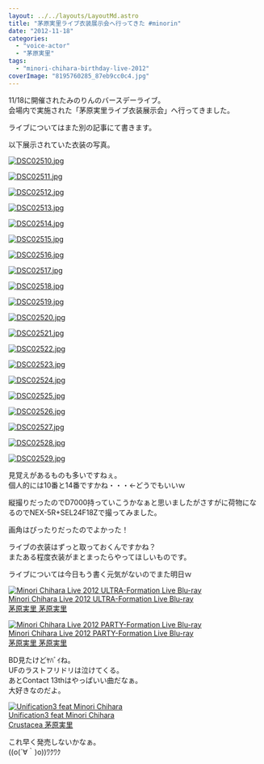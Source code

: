 ```yaml
---
layout: ../../layouts/LayoutMd.astro
title: "茅原実里ライブ衣装展示会へ行ってきた #minorin"
date: "2012-11-18"
categories: 
  - "voice-actor"
  - "茅原実里"
tags: 
  - "minori-chihara-birthday-live-2012"
coverImage: "8195760285_87eb9cc0c4.jpg"
---
```


11/18に開催されたみのりんのバースデーライブ。  
会場内で実施された「茅原実里ライブ衣装展示会」へ行ってきました。

ライブについてはまた別の記事にて書きます。

以下展示されていた衣装の写真。

[![DSC02510.jpg](/archive/images/8195760285_87eb9cc0c4.jpg)](http://www.flickr.com/photos/67522130@N08/8195760285/ "DSC02510.jpg")

[![DSC02511.jpg](/archive/images/8196854048_cbb99f0018.jpg)](http://www.flickr.com/photos/67522130@N08/8196854048/ "DSC02511.jpg")

[![DSC02512.jpg](/archive/images/8195761655_1b6ac159dd.jpg)](http://www.flickr.com/photos/67522130@N08/8195761655/ "DSC02512.jpg")

[![DSC02513.jpg](/archive/images/8196855470_45a56281a2.jpg)](http://www.flickr.com/photos/67522130@N08/8196855470/ "DSC02513.jpg")

[![DSC02514.jpg](/archive/images/8196856082_58bd884094.jpg)](http://www.flickr.com/photos/67522130@N08/8196856082/ "DSC02514.jpg")

[![DSC02515.jpg](/archive/images/8195763583_a4ee6561f9.jpg)](http://www.flickr.com/photos/67522130@N08/8195763583/ "DSC02515.jpg")

[![DSC02516.jpg](/archive/images/8196857514_270232d94c.jpg)](http://www.flickr.com/photos/67522130@N08/8196857514/ "DSC02516.jpg")

[![DSC02517.jpg](/archive/images/8195765105_404fe268a7.jpg)](http://www.flickr.com/photos/67522130@N08/8195765105/ "DSC02517.jpg")

[![DSC02518.jpg](/archive/images/8195765767_63a3e5d97e.jpg)](http://www.flickr.com/photos/67522130@N08/8195765767/ "DSC02518.jpg")

[![DSC02519.jpg](/archive/images/8196859842_44b1486bb1.jpg)](http://www.flickr.com/photos/67522130@N08/8196859842/ "DSC02519.jpg")

[![DSC02520.jpg](/archive/images/8195767277_75479d981d.jpg)](http://www.flickr.com/photos/67522130@N08/8195767277/ "DSC02520.jpg")

[![DSC02521.jpg](/archive/images/8196861374_26a0679871.jpg)](http://www.flickr.com/photos/67522130@N08/8196861374/ "DSC02521.jpg")

[![DSC02522.jpg](/archive/images/8195768693_1bffc76981.jpg)](http://www.flickr.com/photos/67522130@N08/8195768693/ "DSC02522.jpg")

[![DSC02523.jpg](/archive/images/8195769507_ce4d3a7524.jpg)](http://www.flickr.com/photos/67522130@N08/8195769507/ "DSC02523.jpg")

[![DSC02524.jpg](/archive/images/8196863230_c460b15a6a.jpg)](http://www.flickr.com/photos/67522130@N08/8196863230/ "DSC02524.jpg")

[![DSC02525.jpg](/archive/images/8195770665_6b32a57fa4.jpg)](http://www.flickr.com/photos/67522130@N08/8195770665/ "DSC02525.jpg")

[![DSC02526.jpg](/archive/images/8196864576_8babf59299.jpg)](http://www.flickr.com/photos/67522130@N08/8196864576/ "DSC02526.jpg")

[![DSC02527.jpg](/archive/images/8195771959_63ffd6d63b.jpg)](http://www.flickr.com/photos/67522130@N08/8195771959/ "DSC02527.jpg")

[![DSC02528.jpg](/archive/images/8195772495_a508214325.jpg)](http://www.flickr.com/photos/67522130@N08/8195772495/ "DSC02528.jpg")

[![DSC02529.jpg](/archive/images/8195773033_b5571b2f38.jpg)](http://www.flickr.com/photos/67522130@N08/8195773033/ "DSC02529.jpg")

見覚えがあるものも多いですねぇ。  
個人的には10番と14番ですかね・・・←どうでもいいｗ

縦撮りだったのでD7000持っていこうかなぁと思いましたがさすがに荷物になるのでNEX-5R+SEL24F18Zで撮ってみました。

画角はぴったりだったのでよかった！

ライブの衣装はずっと取っておくんですかね？  
またある程度衣装がまとまったらやってほしいものです。

ライブについては今日もう書く元気がないのでまた明日ｗ

[![Minori Chihara Live 2012 ULTRA-Formation Live Blu-ray](/archive/images/513HKIeWAmL._SL160_.jpg)  
Minori Chihara Live 2012 ULTRA-Formation Live Blu-ray  
茅原実里 茅原実里  
](https://www.amazon.co.jp/exec/obidos/ASIN/B008YINQI8/mizuka123-22/ref=nosim)

[![Minori Chihara Live 2012 PARTY-Formation Live Blu-ray](/archive/images/51HUGtUO8eL._SL160_.jpg)  
Minori Chihara Live 2012 PARTY-Formation Live Blu-ray  
茅原実里 茅原実里](https://www.amazon.co.jp/exec/obidos/ASIN/B008YINPDE/mizuka123-22/ref=nosim)

BD見たけどﾔﾊﾞｲね。  
UFのラストフリドリは泣けてくる。  
あとContact 13thはやっぱいい曲だなぁ。  
大好きなのだよ。

[![Unification3 feat Minori Chihara](/archive/images/no-image-no-ciu._AA160_.gif)  
Unification3 feat Minori Chihara  
Crustacea 茅原実里](https://www.amazon.co.jp/exec/obidos/ASIN/B009S8D2FA/mizuka123-22/ref=nosim)

これ早く発売しないかなぁ。  
((o(´∀｀)o))ﾜｸﾜｸ
